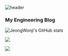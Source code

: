 ![header](https://capsule-render.vercel.app/api?type=waving&color=auto&height=300&section=header&text=Hi%20there👋&fontSize=90)

### My Engineering Blog

<!--
**JeongWonji/JeongWonji** is a ✨ _special_ ✨ repository because its `README.md` (this file) appears on your GitHub profile.

Here are some ideas to get you started:

- 🔭 I’m currently working on ...
- 🌱 I’m currently learning ...
- 👯 I’m looking to collaborate on ...
- 🤔 I’m looking for help with ...
- 💬 Ask me about ...
- 📫 How to reach me: ...
- 😄 Pronouns: ...
- ⚡ Fun fact: ...
-->

![JeongWonji's GitHub stats](https://github-readme-stats.vercel.app/api?username=JeongWonji&theme=nightowl&show_icons=true)

<img src="https://img.shields.io/badge/Python-3766AB?style=flat-square&logo=Python&logoColor=white"/></a>

<img src="https://img.shields.io/badge/쓰고자하는_텍스트-컬러코드?style=flat-square&logo=simpleicons에서_아이콘이름&logoColor=white"/></a>
